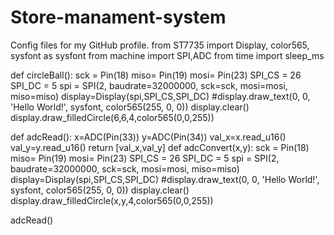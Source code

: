 # Store-manament-system
Config files for my GitHub profile.
from  ST7735 import Display, color565, sysfont as sysfont
from machine import SPI,ADC
from time import sleep_ms


def circleBall():
    sck = Pin(18)
    miso= Pin(19)
    mosi= Pin(23)
    SPI_CS = 26
    SPI_DC = 5
    spi = SPI(2, baudrate=32000000, sck=sck, mosi=mosi, miso=miso)
    display=Display(spi,SPI_CS,SPI_DC)
    #display.draw_text(0, 0, 'Hello World!', sysfont, color565(255, 0, 0))
    display.clear()
    display.draw_filledCircle(6,6,4,color565(0,0,255))

def adcRead():
    x=ADC(Pin(33))
    y=ADC(Pin(34))
    val_x=x.read_u16()
    val_y=y.read_u16()
    return [val_x,val_y]
def adcConvert(x,y):
    sck = Pin(18)
    miso= Pin(19)
    mosi= Pin(23)
    SPI_CS = 26
    SPI_DC = 5
    spi = SPI(2, baudrate=32000000, sck=sck, mosi=mosi, miso=miso)
    display=Display(spi,SPI_CS,SPI_DC)
    #display.draw_text(0, 0, 'Hello World!', sysfont, color565(255, 0, 0))
    display.clear()
    display.draw_filledCircle(x,y,4,color565(0,0,255))
    

adcRead()

